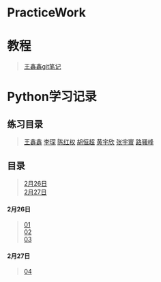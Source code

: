 # PracticeWork

# 教程
> [王鑫鑫git笔记](https://github.com/614610440/my_study/blob/master/git.md)

# Python学习记录  
## 练习目录
> [王鑫鑫](practice/wxx)
> [李琛](practice/lc/README.md)
> [陈红权](practice/chq/README.md)
> [胡恒超](practice/hhc/README.md)
> [黄宇欣](practice/hyx/README.md)
> [张宇寰](practice/zyh/README.md)
> [路骚峰](practice/lsf/README.md)

## 目录  
> [2月26日](#2月26日)  
> [2月27日](#2月27日)  
#### 2月26日  
> [01](study/01_HelloPython.py)  
> [02](study/02_List.py)  
> [03](study/03_String.py)  
#### 2月27日  
> [04](study/04_Dict.py)  